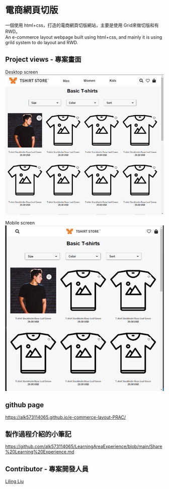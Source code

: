 # 電商網頁切版

一個使用 html+css，打造的電商網頁切版網站，主要是使用 Grid來做切版和有RWD。  
An e-commerce layout webpage built using html+css, and mainly it is using grild system to do layout and RWD.

## Project views - 專案畫面

Desktop screen 
![image](https://github.com/alk573114065/e-commerce-layout-PRAC/blob/main/image/Deskep_Screen.png)


Mobile screen 
![image](https://github.com/alk573114065/e-commerce-layout-PRAC/blob/main/image/Mobile_Screen.png)




##  github page
https://alk573114065.github.io/e-commerce-layout-PRAC/



##  製作過程介紹的小筆記 

https://github.com/alk573114065/LearningAreaExperience/blob/main/Share%20Learning%20Experience.md







##  Contributor - 專案開發人員
[Liling Liu](https://github.com/alk573114065)
